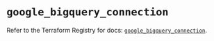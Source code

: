 # `google_bigquery_connection`

Refer to the Terraform Registry for docs: [`google_bigquery_connection`](https://registry.terraform.io/providers/hashicorp/google/6.30.0/docs/resources/bigquery_connection).
